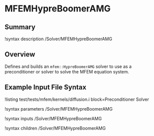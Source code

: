 # MFEMHypreBoomerAMG

## Summary

!syntax description /Solver/MFEMHypreBoomerAMG

## Overview

Defines and builds an `mfem::HypreBoomerAMG` solver to use as a preconditioner or solver to solve the MFEM equation system.

## Example Input File Syntax

!listing test/tests/mfem/kernels/diffusion.i block=Preconditioner Solver

!syntax parameters /Solver/MFEMHypreBoomerAMG

!syntax inputs /Solver/MFEMHypreBoomerAMG

!syntax children /Solver/MFEMHypreBoomerAMG
